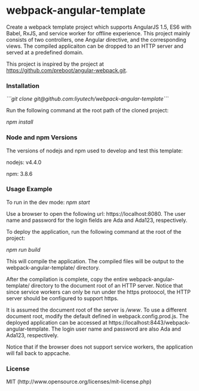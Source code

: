 # webpack-angular-template

Create a webpack template project which supports AngularJS 1.5, ES6 with Babel, RxJS, and service worker for offline experience. This project mainly consists of two controllers, one Angular directive,  and the corresponding views. The compiled applicaiton can be dropped to an HTTP server and served at a predefined domain.

This project is inspired by the project at https://github.com/preboot/angular-webpack.git.

<h3>Installation</h3>
<i>```git clone git@github.com:liyutech/webpack-angular-template```</i>
<p>
Run the following command at the root path of the cloned project:
</p>
<i>npm install</i>

<h3>Node and npm Versions</h3>
The versions of nodejs and npm used to develop and test this template:
<p>nodejs: v4.4.0</p>
<p>npm: 3.8.6</p>

<h3>Usage Example</h3>
To run in the dev mode:
<i>npm start</i>
<p>
Use a browser to open the following url: https://localhost:8080. The user name and password for the login fields are Ada and Ada123, respectively.
</p>

To deploy the application, run the following command at the root of the project:
<p><i>npm run build</i></p>
This will compile the application. The compiled files will be output to the webpack-angular-template/ directory.

<p>After the compilation is complete, copy the entire webpack-angular-template/ directory to the document root of an HTTP server. Notice that since service workers can only be run under the https protoocol, the HTTP server should be configured to support https.
</p>
<p>
It is assumed the document root of the server is <i>/www</i>. To use a different document root, modify the default defined in webpack.config.prod.js. The deployed application can be accessed at https://localhost:8443/webpack-angular-template. The login user name and password are also Ada and Ada123, respectively.
</p>
Notice that if the browser does not support service workers, the application will fall back to appcache. 

<h3>License</h3>
<p>MIT (<a>http://www.opensource.org/licenses/mit-license.php</a>)</p>
